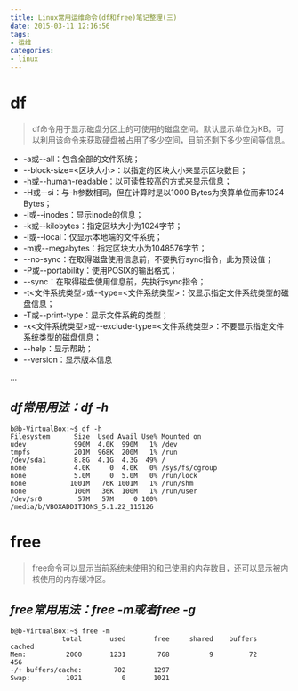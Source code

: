 ```yaml
---
title: Linux常用运维命令(df和free)笔记整理(三)
date: 2015-03-11 12:16:56
tags: 
- 运维
categories:
- linux
---
```


# **df**

>df命令用于显示磁盘分区上的可使用的磁盘空间。默认显示单位为KB。可以利用该命令来获取硬盘被占用了多少空间，目前还剩下多少空间等信息。

- -a或--all：包含全部的文件系统；
- --block-size=<区块大小>：以指定的区块大小来显示区块数目；
- -h或--human-readable：以可读性较高的方式来显示信息；
- -H或--si：与-h参数相同，但在计算时是以1000 Bytes为换算单位而非1024 Bytes；
- -i或--inodes：显示inode的信息；
- -k或--kilobytes：指定区块大小为1024字节；
- -l或--local：仅显示本地端的文件系统；
- -m或--megabytes：指定区块大小为1048576字节；
- --no-sync：在取得磁盘使用信息前，不要执行sync指令，此为预设值；
- -P或--portability：使用POSIX的输出格式；
- --sync：在取得磁盘使用信息前，先执行sync指令；
- -t<文件系统类型>或--type=<文件系统类型>：仅显示指定文件系统类型的磁盘信息；
- -T或--print-type：显示文件系统的类型；
- -x<文件系统类型>或--exclude-type=<文件系统类型>：不要显示指定文件系统类型的磁盘信息；
- --help：显示帮助；
- --version：显示版本信息

... <!-- more -->

## *df常用用法：df -h*
```
b@b-VirtualBox:~$ df -h
Filesystem      Size  Used Avail Use% Mounted on
udev            990M  4.0K  990M   1% /dev
tmpfs           201M  968K  200M   1% /run
/dev/sda1       8.8G  4.1G  4.3G  49% /
none            4.0K     0  4.0K   0% /sys/fs/cgroup
none            5.0M     0  5.0M   0% /run/lock
none           1001M   76K 1001M   1% /run/shm
none            100M   36K  100M   1% /run/user
/dev/sr0         57M   57M     0 100% /media/b/VBOXADDITIONS_5.1.22_115126
```

# **free**

>free命令可以显示当前系统未使用的和已使用的内存数目，还可以显示被内核使用的内存缓冲区。

## *free常用用法：free -m或者free -g*
```
b@b-VirtualBox:~$ free -m
             total       used       free     shared    buffers     cached
Mem:          2000       1231        768          9         72        456
-/+ buffers/cache:        702       1297
Swap:         1021          0       1021
```
